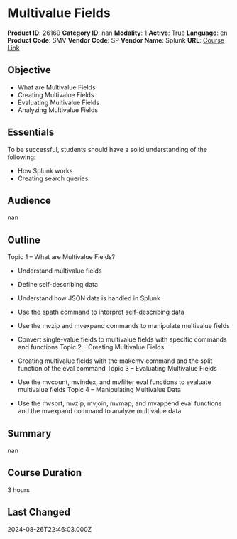 # Multivalue Fields

**Product ID**: 26169
**Category ID**: nan
**Modality**: 1
**Active**: True
**Language**: en
**Product Code**: SMV
**Vendor Code**: SP
**Vendor Name**: Splunk
**URL**: [Course Link](https://www.fastlaneus.com/course/splunk-smv)

## Objective
- What are Multivalue Fields
- Creating Multivalue Fields
- Evaluating Multivalue Fields
- Analyzing Multivalue Fields

## Essentials
To be successful, students should have a solid understanding of the following:


- How Splunk works
- Creating search queries

## Audience
nan

## Outline
Topic 1 – What are Multivalue Fields?


- Understand multivalue fields
- Define self-describing data
- Understand how JSON data is handled in Splunk
- Use the spath command to interpret self-describing data
- Use the mvzip and mvexpand commands to manipulate multivalue fields
- Convert single-value fields to multivalue fields with specific commands and functions
Topic 2 – Creating Multivalue Fields


- Creating multivalue fields with the makemv command and the split function of the eval command
Topic 3 – Evaluating Multivalue Fields


- Use the mvcount, mvindex, and mvfilter eval functions to evaluate multivalue fields
Topic 4 – Manipulating Multivalue Data


- Use the mvsort, mvzip, mvjoin, mvmap, and mvappend eval functions and the mvexpand command to analyze multivalue data

## Summary
nan

## Course Duration
3 hours

## Last Changed
2024-08-26T22:46:03.000Z

